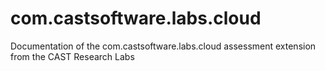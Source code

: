# com.castsoftware.labs.cloud
Documentation of the com.castsoftware.labs.cloud assessment extension from the CAST Research Labs
